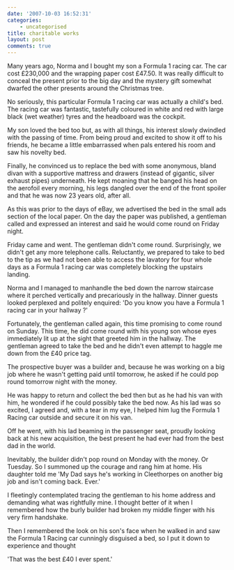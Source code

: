 ```yaml
---
date: '2007-10-03 16:52:31'
categories:
    - uncategorised
title: charitable works
layout: post
comments: true
---
```


Many years ago, Norma and I bought my son a Formula 1 racing car. The
car cost &pound;230,000 and the wrapping paper cost &pound;47.50. It was really
difficult to conceal the present prior to the big day and the mystery
gift somewhat dwarfed the other presents around the Christmas tree.

No seriously, this particular Formula 1 racing car was actually a
child's bed. The racing car was fantastic, tastefully coloured in white
and red with large black (wet weather) tyres and the headboard was the
cockpit.

My son loved the bed too but, as with all things, his interest slowly
dwindled with the passing of time. From being proud and excited to show
it off to his friends, he became a little embarrassed when pals entered
his room and saw his novelty bed.

Finally, he convinced us to replace the bed with some anonymous, bland
divan with a supportive mattress and drawers (instead of gigantic,
silver exhaust pipes) underneath. He kept moaning that he banged his
head on the aerofoil every morning, his legs dangled over the end of the
front spoiler and that he was now 23 years old, after all.

As this was prior to the days of eBay, we advertised the bed in the
small ads section of the local paper. On the day the paper was
published, a gentleman called and expressed an interest and said he
would come round on Friday night.

Friday came and went. The gentleman didn't come round. Surprisingly, we
didn't get any more telephone calls. Reluctantly, we prepared to take to
bed to the tip as we had not been able to access the lavatory for four
whole days as a Formula 1 racing car was completely blocking the
upstairs landing.

Norma and I managed to manhandle the bed down the narrow staircase where
it perched vertically and precariously in the hallway. Dinner guests
looked perplexed and politely enquired: 'Do you know you have a Formula
1 racing car in your hallway ?'

Fortunately, the gentleman called again, this time promising to come
round on Sunday. This time, he did come round with his young son whose
eyes immediately lit up at the sight that greeted him in the hallway.
The gentleman agreed to take the bed and he didn't even attempt to
haggle me down from the &pound;40 price tag.

The prospective buyer was a builder and, because he was working on a big
job where he wasn't getting paid until tomorrow, he asked if he could
pop round tomorrow night with the money.

He was happy to return and collect the bed then but as he had his van
with him, he wondered if he could possibly take the bed now. As his lad
was so excited, I agreed and, with a tear in my eye, I helped him lug
the Formula 1 Racing car outside and secure it on his van.

Off he went, with his lad beaming in the passenger seat, proudly looking
back at his new acquisition, the best present he had ever had from the
best dad in the world.

Inevitably, the builder didn't pop round on Monday with the money. Or
Tuesday. So I summoned up the courage and rang him at home. His daughter
told me 'My Dad says he's working in Cleethorpes on another big job and
isn't coming back. Ever.'

I fleetingly contemplated tracing the gentleman to his home address and
demanding what was rightfully mine. I thought better of it when I
remembered how the burly builder had broken my middle finger with his
very firm handshake.

Then I remembered the look on his son's face when he walked in and saw
the Formula 1 Racing car cunningly disguised a bed, so I put it down to
experience and thought

'That was the best &pound;40 I ever spent.'
